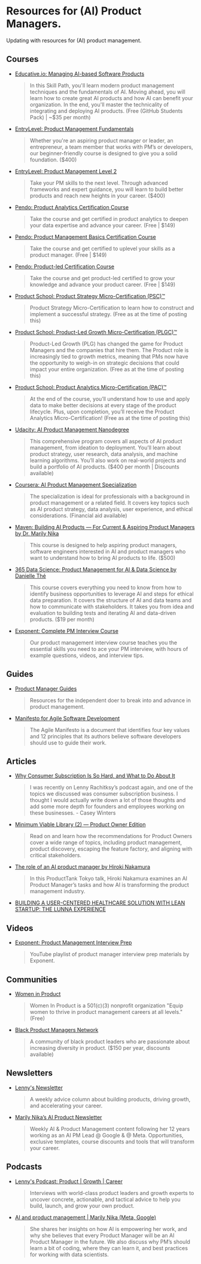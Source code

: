 # Resources for (AI) Product Managers.
Updating with resources for (AI) product management.


## Courses 
- [Educative.io: Managing AI-based Software Products](https://www.educative.io/path/managing-ai-based-software-products)
  >  In this Skill Path, you'll learn modern product management techniques and the fundamentals of AI. Moving ahead, you will learn how to create great AI products and how AI can benefit your organization. In the end, you'll master the technicality of integrating and deploying AI products. (Free (GitHub Students Pack) | ~$35 per month)
- [EntryLevel: Product Management Fundamentals](https://www.entrylevel.net/courses/product)
  > Whether you're an aspiring product manager or leader, an entrepreneur, a team member that works with PM’s or developers, our beginner-friendly course is designed to give you a solid foundation. ($400)
- [EntryLevel: Product Management Level 2](https://www.entrylevel.net/courses/product2)
  > Take your PM skills to the next level. Through advanced frameworks and expert guidance, you will learn to build better products and reach new heights in your career. ($400)
- [Pendo: Product Analytics Certification Course](https://www.productledcertified.com/product-analytics)
  > Take the course and get certified in product analytics to deepen your data expertise and advance your career. (Free | $149)
- [Pendo: Product Management Basics Certification Course](https://www.productledcertified.com/product-management-basics)
  > Take the course and get certified to uplevel your skills as a product manager. (Free | $149)
- [Pendo: Product-led Certification Course](https://www.productledcertified.com/get-started)
  > Take the course and get product-led certified to grow your knowledge and advance your product career. (Free | $149)
- [Product School: Product Strategy Micro-Certification (PSC)™️](https://productschool.teachable.com/p/productstrategy)
  > Product Strategy Micro-Certification to learn how to construct and implement a successful strategy. (Free as at the time of posting this)
- [Product School: Product-Led Growth Micro-Certification (PLGC)™️](https://productschool.teachable.com/p/plg)
  > Product-Led Growth (PLG) has changed the game for Product Managers and the companies that hire them. The Product role is increasingly tied to growth metrics, meaning that PMs now have the opportunity to weigh-in on strategic decisions that could impact your entire organization. (Free as at the time of posting this)
- [Product School: Product Analytics Micro-Certification (PAC)™](https://productschool.teachable.com/p/productanalytics)
  > At the end of the course, you’ll understand how to use and apply data to make better decisions at every stage of the product lifecycle. Plus, upon completion, you’ll receive the Product Analytics Micro-Certification! (Free as at the time of posting this)
- [Udacity: AI Product Management Nanodegree](https://www.udacity.com/course/ai-product-manager-nanodegree--nd088?irclickid=U8d1s3Vf3xyNWIM33CQeS15vUkAQS4wi1VTrRk0&irgwc=1&utm_source=affiliate&utm_medium=&aff=259799&utm_term=&utm_campaign=_gtcm_search_&utm_content=&adid=788805)
  > This comprehensive program covers all aspects of AI product management, from ideation to deployment. You’ll learn about product strategy, user research, data analysis, and machine learning algorithms. You’ll also work on real-world projects and build a portfolio of AI products. ($400 per month | Discounts available)
- [Coursera: AI Product Management Specialization](https://www.coursera.org/specializations/ai-product-management-duke)
  > The specialization is ideal for professionals with a background in product management or a related field. It covers key topics such as AI product strategy, data analysis, user experience, and ethical considerations. (Financial aid available)
- [Maven: Building AI Products — For Current & Aspiring Product Managers by Dr. Marily Nika](https://maven.com/marily-nika/technical-product-management)
  > This course is designed to help aspiring product managers, software engineers interested in AI and product managers who want to understand how to bring AI products to life. ($500)
- [365 Data Science: Product Management for AI & Data Science by Danielle Thé](https://365datascience.com/courses/product-management-for-ai-data-science/)
  > This course covers everything you need to know from how to identify business opportunities to leverage AI and steps for ethical data preparation. It covers the structure of AI and data teams and how to communicate with stakeholders. It takes you from idea and evaluation to building tests and iterating AI and data-driven products. ($19 per month)
- [Exponent: Complete PM Interview Course](https://www.tryexponent.com/courses/pm#pm-intro)
  > Our product management interview course teaches you the essential skills you need to ace your PM interview, with hours of example questions, videos, and interview tips.


## Guides
- [Product Manager Guides](https://pmstarterpack.com/)
  > Resources for the independent doer to break into and advance in product management.
- [Manifesto for Agile Software Development](https://agilemanifesto.org/)
  > The Agile Manifesto is a document that identifies four key values and 12 principles that its authors believe software developers should use to guide their work.


## Articles
- [Why Consumer Subscription Is So Hard, and What to Do About It](https://caseyaccidental.com/consumer-subscription)
  > I was recently on Lenny Rachitksy’s podcast again, and one of the topics we discussed was consumer subscription business. I thought I would actually write down a lot of those thoughts and add some more depth for founders and employees working on these businesses. - Casey Winters
- [Minimum Viable Library (2) — Product Owner Edition](https://age-of-product.com/minimum-viable-library-product-owner-edition/)
  > Read on and learn how the recommendations for Product Owners cover a wide range of topics, including product management, product discovery, escaping the feature factory, and aligning with critical stakeholders.
- [The role of an AI product manager by Hiroki Nakamura](https://www.mindtheproduct.com/the-role-of-an-ai-product-manager/)
  > In this ProductTank Tokyo talk, Hiroki Nakamura examines an AI Product Manager’s tasks and how AI is transforming the product management industry. 
- [BUILDING A USER-CENTERED HEALTHCARE SOLUTION WITH LEAN STARTUP: THE LUNNA EXPERIENCE](https://www.thaisafernandes.com/lean-startup)


## Videos
- [Exponent: Product Management Interview Prep](https://www.youtube.com/playlist?list=PLrtCHHeadkHr8ro-vTg1CAdDuwrVmXS4y)
  > YouTube playlist of product manager interview prep materials by Exponent.


## Communities
- [Women in Product](https://womenpm.org/)
  > Women In Product is a 501(c)(3) nonprofit organization "Equip women to thrive in product management careers at all levels." (Free)
- [Black Product Managers Network](https://network.blackproductmanagers.com/)
  > A community of black product leaders who are passionate about increasing diversity in product. ($150 per year, discounts available)


## Newsletters
- [Lenny's Newsletter](https://www.lennysnewsletter.com/)
  > A weekly advice column about building products, driving growth, and accelerating your career.
- [Marily Nika’s AI Product Newsletter](https://marily.substack.com/)
  > Weekly AI & Product Management content following her 12 years working as an AI PM Lead @ Google & @ Meta. Opportunities, exclusive templates, course discounts and tools that will transform your career.


## Podcasts
- [Lenny's Podcast: Product | Growth | Career](https://www.lennysnewsletter.com/podcast)
  > Interviews with world-class product leaders and growth experts to uncover concrete, actionable, and tactical advice to help you build, launch, and grow your own product.
- [AI and product management | Marily Nika (Meta, Google)](https://www.youtube.com/watch?v=qNPPoj1qUG0)
  > She shares her insights on how AI is empowering her work, and why she believes that every Product Manager will be an AI Product Manager in the future. We also discuss why PM’s should learn a bit of coding, where they can learn it, and best practices for working with data scientists.
